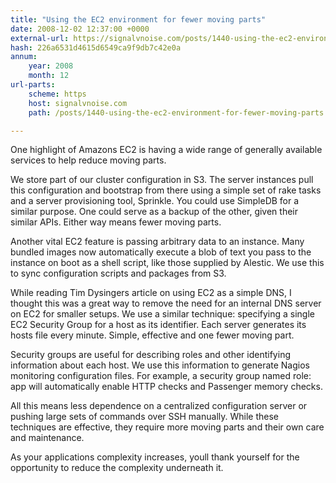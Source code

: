 ```yaml
---
title: "Using the EC2 environment for fewer moving parts"
date: 2008-12-02 12:37:00 +0000
external-url: https://signalvnoise.com/posts/1440-using-the-ec2-environment-for-fewer-moving-parts
hash: 226a6531d4615d6549ca9f9db7c42e0a
annum:
    year: 2008
    month: 12
url-parts:
    scheme: https
    host: signalvnoise.com
    path: /posts/1440-using-the-ec2-environment-for-fewer-moving-parts

---
```


One highlight of Amazons EC2 is having a wide range of generally available services to help reduce moving parts.



We store part of our cluster configuration in S3. The server instances pull this configuration and bootstrap from there using a simple set of rake tasks and a server provisioning tool, Sprinkle. You could use SimpleDB for a similar purpose. One could serve as a backup of the other, given their similar APIs. Either way means fewer moving parts.



Another vital EC2 feature is passing arbitrary data to an instance. Many bundled images now automatically execute a blob of text you pass to the instance on boot as a shell script, like those supplied by Alestic. We use this to sync configuration scripts and packages from S3.



While reading Tim Dysingers article on using EC2 as a simple DNS, I thought this was a great way to remove the need for an internal DNS server on EC2 for smaller setups. We use a similar technique: specifying a single EC2 Security Group for a host as its identifier. Each server generates its hosts file every minute. Simple, effective and one fewer moving part.



Security groups are useful for describing roles and other identifying information about each host. We use this information to generate Nagios monitoring configuration files. For example, a security group named role: app will automatically enable HTTP checks and Passenger memory checks.



All this means less dependence on a centralized configuration server or pushing large sets of commands over SSH manually. While these techniques are effective, they require more moving parts and their own care and maintenance.



As your applications complexity increases, youll thank yourself for the opportunity to reduce the complexity underneath it.
